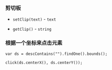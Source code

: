 



### 剪切板

- `setClip(text)` - `text`

- `getClip()` - `string`



### 根据一个坐标来点击元素

```shell
var ds = descContains("").findOne().bounds();

click(ds.centerX(), ds.centerY());
```

